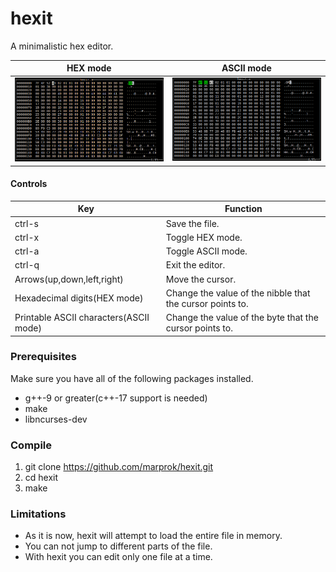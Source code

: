 # hexit
A minimalistic hex editor.

HEX mode                   |  ASCII mode
:-------------------------:|:-------------------------:
![hex mode](hex_mode.png)  |  ![ascii mode](ascii_mode.png)


#### Controls

| Key                           | Function        |
|-------------------------------|-----------------|
| ctrl-s                        | Save the file.  |
| ctrl-x                        | Toggle HEX mode.|
| ctrl-a                        | Toggle ASCII mode.|
| ctrl-q                        | Exit the editor.|
| Arrows(up,down,left,right)    | Move the cursor.|
| Hexadecimal digits(HEX mode)  | Change the value of the nibble that the cursor points to.|
| Printable ASCII characters(ASCII mode) | Change the value of the byte that the cursor points to.|

### Prerequisites

Make sure you have all of the following packages installed.
* g++-9 or greater(c++-17 support is needed)
* make
* libncurses-dev

### Compile
1. git clone https://github.com/marprok/hexit.git
2. cd hexit
3. make

### Limitations

* As it is now, hexit will attempt to load the entire file in memory.
* You can not jump to different parts of the file.
* With hexit you can edit only one file at a time.
